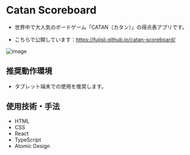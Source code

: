 # Catan Scoreboard

- 世界中で大人気のボードゲーム「CATAN（カタン）」の得点表アプリです。

- こちらで公開しています：https://fujisii.github.io/catan-scoreboard/

![image](https://user-images.githubusercontent.com/51264835/175039864-3413d84c-9cd2-4a5b-a240-15e407cd4884.jpg)

## 推奨動作環境

- タブレット端末での使用を推奨します。

## 使用技術・手法
- HTML
- CSS
- React
- TypeScript
- Atomic Design
